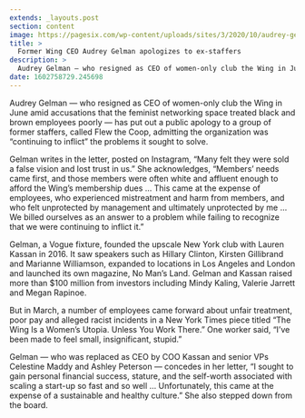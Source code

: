 ```yaml
--- 
extends: _layouts.post 
section: content 
image: https://pagesix.com/wp-content/uploads/sites/3/2020/10/audrey-gelman.jpg?quality=90&strip=all&w=1200 
title: > 
  Former Wing CEO Audrey Gelman apologizes to ex-staffers 
description: > 
  Audrey Gelman — who resigned as CEO of women-only club the Wing in June amid accusations that the feminist networking space treated black and brown employees poorly — has put out a public apology to a group of former staffers, called Flew the Coop, admitting the organization was “continuing to inflict” the problems it sought to solve.It saw speakers such as Hillary Clinton, Kirsten Gillibrand and Marianne Williamson, expanded to locations in Los Angeles and London and launched its own magazine, No Man’s Land.Gelman and Kassan raised more than $100 million from investors including Mindy Kaling, Valerie Jarrett and Megan Rapinoe.But in March, a number of employees came forward about unfair treatment, poor pay and alleged racist incidents in a New York Times piece titled “The Wing Is a Women’s Utopia.Unless You Work There.” One worker said, “I’ve been made to feel small, insignificant, stupid.”Gelman — who was replaced as CEO by COO Kassan and senior VPs Celestine Maddy and Ashley Peterson — concedes in her letter, “I sought to gain personal financial success, stature, and the self-worth associated with scaling a start-up so fast and so well … Unfortunately, this came at the expense of a sustainable and healthy culture.” She also stepped down from the board. 
date: 1602758729.245698 
--- 
```

Audrey Gelman — who resigned as CEO of women-only club the Wing in June amid accusations that the feminist networking space treated black and brown employees poorly — has put out a public apology to a group of former staffers, called Flew the Coop, admitting the organization was “continuing to inflict” the problems it sought to solve.

Gelman writes in the letter, posted on Instagram, “Many felt they were sold a false vision and lost trust in us.” She acknowledges, “Members’ needs came first, and those members were often white and affluent enough to afford the Wing’s membership dues … This came at the expense of employees, who experienced mistreatment and harm from members, and who felt unprotected by management and ultimately unprotected by me … We billed ourselves as an answer to a problem while failing to recognize that we were continuing to inflict it.”

Gelman, a Vogue fixture, founded the upscale New York club with Lauren Kassan in 2016. It saw speakers such as Hillary Clinton, Kirsten Gillibrand and Marianne Williamson, expanded to locations in Los Angeles and London and launched its own magazine, No Man’s Land. Gelman and Kassan raised more than $100 million from investors including Mindy Kaling, Valerie Jarrett and Megan Rapinoe.

But in March, a number of employees came forward about unfair treatment, poor pay and alleged racist incidents in a New York Times piece titled “The Wing Is a Women’s Utopia. Unless You Work There.” One worker said, “I’ve been made to feel small, insignificant, stupid.”

Gelman — who was replaced as CEO by COO Kassan and senior VPs Celestine Maddy and Ashley Peterson — concedes in her letter, “I sought to gain personal financial success, stature, and the self-worth associated with scaling a start-up so fast and so well … Unfortunately, this came at the expense of a sustainable and healthy culture.” She also stepped down from the board.